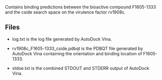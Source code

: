 Contains binding predictions between the bioactive compound F1605-1333 and the cside search space on the virulence factor rv1908c.

## Files

- log.txt is the log file generated by AutoDock Vina.

- rv1908c_F1605-1333_cside.pdbqt is the PDBQT file generated by AutoDock Vina containing the orientation and binding location of F1605-1333.

- stdoe.txt is the combined STDOUT and STDERR output of AutoDock Vina.

